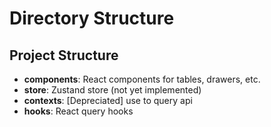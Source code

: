 # Directory Structure

## Project Structure

- **components**: React components for tables, drawers, etc.
- **store**: Zustand store (not yet implemented)
- **contexts**: [Depreciated] use to query api
- **hooks**: React query hooks

